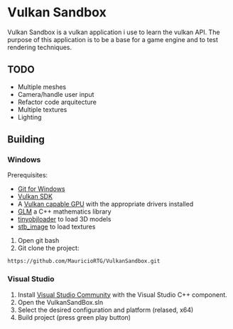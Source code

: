 
# Vulkan Sandbox
Vulkan Sandbox is a vulkan application i use to learn the vulkan API. The purpose of this application is to be a base for a game engine and to test rendering techniques.

## TODO

* Multiple meshes
* Camera/handle user input
* Refactor code arquitecture
* Multiple textures
* Lighting 

## Building

### Windows

Prerequisites:

* [Git for Windows](https://github.com/git-for-windows/git/releases)
* [Vulkan SDK](https://vulkan.lunarg.com/) 
* A [Vulkan capable GPU](https://vulkan.gpuinfo.org/listdevices.php) with the appropriate drivers installed
* [GLM](https://github.com/g-truc/glm) a C++ mathematics library 
* [tinyobjloader](https://github.com/tinyobjloader/tinyobjloader/tree/v1.0.6) to load 3D models
* [stb_image](https://github.com/nothings/stb/blob/master/stb_image.h) to load textures

1. Open git bash
2. Git clone the project:

~~~
https://github.com/MauricioRTG/VulkanSandbox.git
~~~

### Visual Studio

1. Install [Visual Studio Community](https://www.visualstudio.com) with the Visual Studio C++ component.
2. Open the VulkanSandBox.sln
3. Select the desired configuration and platform (relased, x64)
4. Build project (press green play button)
